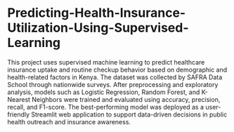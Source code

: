 # Predicting-Health-Insurance-Utilization-Using-Supervised-Learning
This project uses supervised machine learning to predict healthcare insurance uptake and routine checkup behavior based on demographic and health-related factors in Kenya. The dataset was collected by SAFRA Data School through nationwide surveys. After preprocessing and exploratory analysis, models such as Logistic Regression, Random Forest, and K-Nearest Neighbors were trained and evaluated using accuracy, precision, recall, and F1-score. The best-performing model was deployed as a user-friendly Streamlit web application to support data-driven decisions in public health outreach and insurance awareness.

